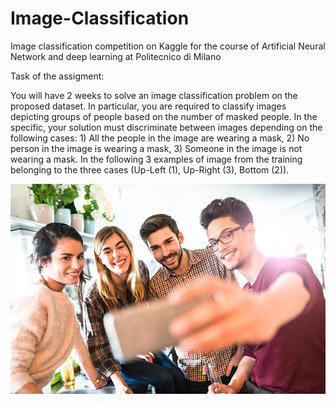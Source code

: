 # Image-Classification
Image classification competition on Kaggle for the course of Artificial Neural Network and deep learning at Politecnico di Milano

Task of the assigment: 

You will have 2 weeks to solve an image classification problem on the proposed dataset. In particular, you are required to classify images depicting groups of people based on the number of masked people. In the specific, your solution must discriminate between images depending on the following cases: 1) All the people in the image are wearing a mask, 2) No person in the image is wearing a mask, 3) Someone in the image is not wearing a mask. In the following 3 examples of image from the training belonging to the three cases (Up-Left (1), Up-Right (3), Bottom (2)).

![alt text](https://github.com/davelaffi/Image-Classification/blob/main/readmeImages/immagine1.jpg?raw=true)
